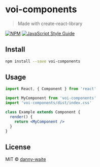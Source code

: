# voi-components

> Made with create-react-library

[![NPM](https://img.shields.io/npm/v/voi-components.svg)](https://www.npmjs.com/package/voi-components) [![JavaScript Style Guide](https://img.shields.io/badge/code_style-standard-brightgreen.svg)](https://standardjs.com)

## Install

```bash
npm install --save voi-components
```

## Usage

```jsx
import React, { Component } from 'react'

import MyComponent from 'voi-components'
import 'voi-components/dist/index.css'

class Example extends Component {
  render() {
    return <MyComponent />
  }
}
```

## License

MIT © [danny-waite](https://github.com/danny-waite)
